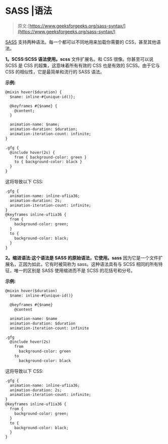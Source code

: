 # SASS |语法

> 原文:[https://www.geeksforgeeks.org/sass-syntax/](https://www.geeksforgeeks.org/sass-syntax/)

[SASS](https://www.geeksforgeeks.org/css-preprocessor-sass/) 支持两种语法。每一个都可以不同地用来加载你需要的 CSS，甚至其他语法。

**1。SCSS:**SCSS 语法使用**。scss** 文件扩展名。和 CSS 很像。你甚至可以说 SCSS 是 CSS 的超集，这意味着所有有效的 CSS 也是有效的 SCSS。由于它与 CSS 的相似性，它是最简单和流行的 SASS 语法。

**示例:**

```html
@mixin hover($duration) {
  $name: inline-#{unique-id()};

  @keyframes #{$name} {
    @content;
  }

  animation-name: $name;
  animation-duration: $duration;
  animation-iteration-count: infinite;
}

.gfg {
  @include hover(2s) {
    from { background-color: green }
    to { background-color: black }
  }
}
```

这将导致以下 CSS:

```html
.gfg {
  animation-name: inline-uf1ia36;
  animation-duration: 2s;
  animation-iteration-count: infinite;
}
@keyframes inline-uf1ia36 {
  from {
    background-color: green;
  }
  to {
    background-color: black;
  }
}

```

**2。缩进语法:**这个语法是 SASS 的原始语法，它使用**。sass** 因为它是一个文件扩展名，正因为如此，它有时被简称为 sass。这种语法具有与 SCSS 相同的所有特征，唯一的区别是 SASS 使用缩进而不是 SCSS 的花括号和分号。

**示例:**

```html
@mixin hover($duration)
  $name: inline-#{unique-id()}

  @keyframes #{$name}
    @content

  animation-name: $name
  animation-duration: $duration
  animation-iteration-count: infinite

.gfg
  @include hover(2s)
    from
      background-color: green
    to
      background-color: black
```

这将导致以下 CSS:

```html
.gfg {
  animation-name: inline-uf1ia36;
  animation-duration: 2s;
  animation-iteration-count: infinite;
}
@keyframes inline-uf1ia36 {
  from {
    background-color: green;
  }
  to {
    background-color: black;
  }
}

```
